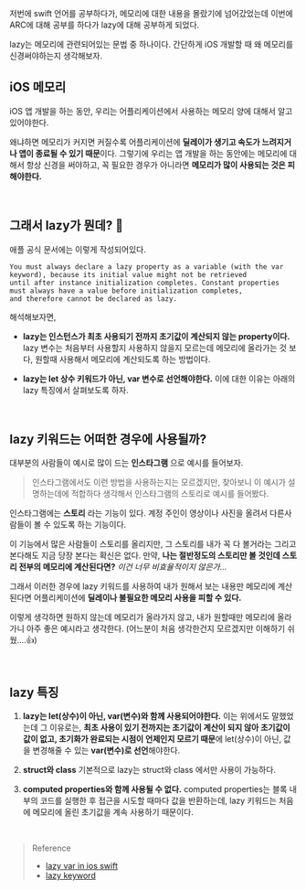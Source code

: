 저번에 swift 언어를 공부하다가, 메모리에 대한 내용을 몰랐기에 넘어갔었는데 이번에 ARC에 대해 공부를 하다가 lazy에 대해 공부하게 되었다.

lazy는 메모리에 관련되어있는 문법 중 하나이다. 간단하게 iOS 개발할 때 왜 메모리를 신경써야하는지 생각해보자.

## iOS 메모리
iOS 앱 개발을 하는 동안, 우리는 어플리케이션에서 사용하는 메모리 양에 대해서 알고있어야한다.

왜냐하면 메모리가 커지면 커질수록 어플리케이션에 **딜레이가 생기고 속도가 느려지거나 앱이 종료될 수 있기 때문**이다. 그렇기에 우리는 앱 개발을 하는 동안에는 메모리에 대해서 항상 신경을 써야하고, 꼭 필요한 경우가 아니라면 **메모리가 많이 사용되는 것은 피해야한다.**

<br>

## 그래서 lazy가 뭔데? 🧐

애플 공식 문서에는 이렇게 작성되어있다.

```
You must always declare a lazy property as a variable (with the var keyword), because its initial value might not be retrieved
until after instance initialization completes. Constant properties must always have a value before initialization completes, 
and therefore cannot be declared as lazy.
```

해석해보자면,

- **lazy는 인스턴스가 최초 사용되기 전까지 초기값이 계산되지 않는 property이다.** 
lazy 변수는 처음부터 사용할지 사용하지 않을지 모르는데 메모리에 올라가는 것 보다, 원할때 사용해서 메모리에 계산되도록 하는 방법이다.

- **lazy는 let 상수 키워드가 아닌, var 변수로 선언해야한다.** 이에 대한 이유는 아래의 lazy 특징에서 살펴보도록 하자.

<br>

## lazy 키워드는 어떠한 경우에 사용될까?

대부분의 사람들이 예시로 많이 드는 **인스타그램** 으로 예시를 들어보자. 
> 인스타그램에서도 이런 방법을 사용하는지는 모르겠지만, 찾아보니 이 예시가 설명하는데에 적합하다 생각해서 인스타그램의 스토리로 예시를 들어봤다.

인스타그램에는 **스토리** 라는 기능이 있다. 계정 주인이 영상이나 사진을 올려서 다른사람들이 볼 수 있도록 하는 기능이다.

이 기능에서 많은 사람들이 스토리를 올리지만, 그 스토리를 내가 꼭 다 볼거라는 그리고 본다해도 지금 당장 본다는 확신은 없다. 만약, **나는 절반정도의 스토리만 볼 것인데 스토리 전부의 메모리에 계산된다면?** _이건 너무 비효율적이지 않은가..._

그래서 이러한 경우에 lazy 키워드를 사용하여 내가 원해서 보는 내용만 메모리에 계산된다면 어플리케이션에 **딜레이나 불필요한 메모리 사용을 피할 수 있다.**

이렇게 생각하면 원하지 않는데 메모리가 올라가지 않고, 내가 원할때만 메모리에 올라가니 아주 좋은 예시라고 생각한다. (어느분이 처음 생각한건지 모르겠지만 이해하기 쉬웠....👍) 

<br>

## lazy 특징

1. **lazy는 let(상수)이 아닌, var(변수)와 함께 사용되어야한다.**
    이는 위에서도 말했었는데 그 이유로는, **최초 사용이 있기 전까지는 초기값이 계산이 되지 않아 초기값이 값이 없고, 초기화가 완료되는 시점이 언제인지 모르기 때문**에 let(상수)이 아닌, 값을 변경해줄 수 있는 **var(변수)로 선언**해야한다.

2. **struct와 class**
    기본적으로 lazy는 struct와 class 에서만 사용이 가능하다.

3. **computed properties와 함께 사용될 수 없다.**
    computed properties는 블록 내부의 코드를 실행한 후 접근을 시도할 때마다 값을 반환하는데, lazy 키워드는 처음에 메모리에 올린 초기값을 계속 사용하기 때문이다.
    
<br>


> Reference
> - [lazy var in ios swift](https://abhimuralidharan.medium.com/lazy-var-in-ios-swift-96c75cb8a13a)
> - [lazy keyword](https://velog.io/@hzw94/Swift-lazy-keyword)